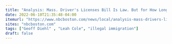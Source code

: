 ```yaml
---
title: "Analysis: Mass. Driver's Licenses Bill Is Law. But for How Long?"
date: 2022-06-10T21:35:48-04:00
itemurl: "https://www.nbcboston.com/news/local/analysis-mass-drivers-licenses-bill-is-law-but-for-how-long/2744919/"
sites: "nbcboston.com"
tags: ["Geoff Diehl" , "Leah Cole", "illegal immigration"]
draft: false
---
```


